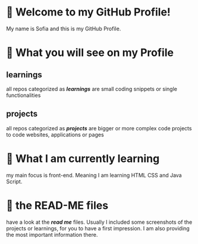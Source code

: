 # 👋 Welcome to my GitHub Profile!
My name is Sofia and this is my GitHub Profile.
# 👀 What you will see on my Profile
## learnings
all repos categorized as ***learnings*** are small coding snippets or single functionalities
## projects
all repos categorized as ***projects*** are bigger or more complex code projects to code websites, applications or pages
# 🌱 What I am currently learning
my main focus is front-end. Meaning I am learning HTML CSS and Java Script.
# 📃 the READ-ME files
have a look at the ***read me*** files. Usually I included some screenshots of the projects or learnings, for you to have a first impression.
I am also providing the most important information there.

<!---
SofiaVossen/SofiaVossen is a ✨ special ✨ repository because its `README.md` (this file) appears on your GitHub profile.
You can click the Preview link to take a look at your changes.
--->
